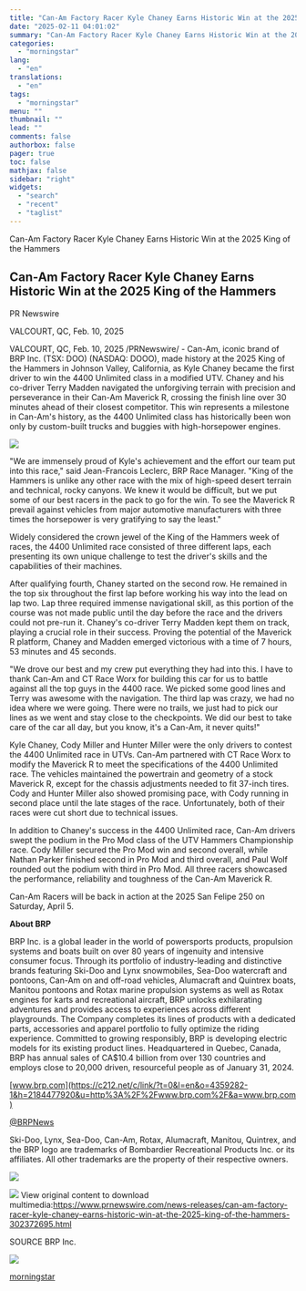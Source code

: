```yaml
---
title: "Can-Am Factory Racer Kyle Chaney Earns Historic Win at the 2025 King of the Hammers"
date: "2025-02-11 04:01:02"
summary: "Can-Am Factory Racer Kyle Chaney Earns Historic Win at the 2025 King of the Hammers Can-Am Factory Racer Kyle Chaney Earns Historic Win at the 2025 King of the Hammers PR Newswire VALCOURT, QC, Feb. 10, 2025 VALCOURT, QC, Feb. 10, 2025 /PRNewswire/ - Can-Am, iconic brand of BRP Inc...."
categories:
  - "morningstar"
lang:
  - "en"
translations:
  - "en"
tags:
  - "morningstar"
menu: ""
thumbnail: ""
lead: ""
comments: false
authorbox: false
pager: true
toc: false
mathjax: false
sidebar: "right"
widgets:
  - "search"
  - "recent"
  - "taglist"
---
```


Can-Am Factory Racer Kyle Chaney Earns Historic Win at the 2025 King of the Hammers

Can-Am Factory Racer Kyle Chaney Earns Historic Win at the 2025 King of the Hammers
-----------------------------------------------------------------------------------

PR Newswire

VALCOURT, QC, Feb. 10, 2025


VALCOURT, QC, Feb. 10, 2025 /PRNewswire/ - Can-Am, iconic brand of BRP Inc. (TSX: DOO) (NASDAQ: DOOO), made history at the 2025 King of the Hammers in Johnson Valley, California, as Kyle Chaney became the first driver to win the 4400 Unlimited class in a modified UTV. Chaney and his co-driver Terry Madden navigated the unforgiving terrain with precision and perseverance in their Can-Am Maverick R, crossing the finish line over 30 minutes ahead of their closest competitor. This win represents a milestone in Can-Am's history, as the 4400 Unlimited class has historically been won only by custom-built trucks and buggies with high-horsepower engines.

[![](https://mma.prnewswire.com/media/2616857/BRP_Inc__Can_Am_Factory_Racer_Kyle_Chaney_Earns_Historic_Win_at.jpg)](https://mma.prnewswire.com/media/2616857/BRP_Inc__Can_Am_Factory_Racer_Kyle_Chaney_Earns_Historic_Win_at.html)

"We are immensely proud of Kyle's achievement and the effort our team put into this race," said Jean-Francois Leclerc, BRP Race Manager. "King of the Hammers is unlike any other race with the mix of high-speed desert terrain and technical, rocky canyons. We knew it would be difficult, but we put some of our best racers in the pack to go for the win. To see the Maverick R prevail against vehicles from major automotive manufacturers with three times the horsepower is very gratifying to say the least."

Widely considered the crown jewel of the King of the Hammers week of races, the 4400 Unlimited race consisted of three different laps, each presenting its own unique challenge to test the driver's skills and the capabilities of their machines.

After qualifying fourth, Chaney started on the second row. He remained in the top six throughout the first lap before working his way into the lead on lap two. Lap three required immense navigational skill, as this portion of the course was not made public until the day before the race and the drivers could not pre-run it. Chaney's co-driver Terry Madden kept them on track, playing a crucial role in their success. Proving the potential of the Maverick R platform, Chaney and Madden emerged victorious with a time of 7 hours, 53 minutes and 45 seconds.

"We drove our best and my crew put everything they had into this. I have to thank Can-Am and CT Race Worx for building this car for us to battle against all the top guys in the 4400 race. We picked some good lines and Terry was awesome with the navigation. The third lap was crazy, we had no idea where we were going. There were no trails, we just had to pick our lines as we went and stay close to the checkpoints. We did our best to take care of the car all day, but you know, it's a Can-Am, it never quits!"

Kyle Chaney, Cody Miller and Hunter Miller were the only drivers to contest the 4400 Unlimited race in UTVs. Can-Am partnered with CT Race Worx to modify the Maverick R to meet the specifications of the 4400 Unlimited race. The vehicles maintained the powertrain and geometry of a stock Maverick R, except for the chassis adjustments needed to fit 37-inch tires. Cody and Hunter Miller also showed promising pace, with Cody running in second place until the late stages of the race. Unfortunately, both of their races were cut short due to technical issues.

In addition to Chaney's success in the 4400 Unlimited race, Can-Am drivers swept the podium in the Pro Mod class of the UTV Hammers Championship race. Cody Miller secured the Pro Mod win and second overall, while Nathan Parker finished second in Pro Mod and third overall, and Paul Wolf rounded out the podium with third in Pro Mod. All three racers showcased the performance, reliability and toughness of the Can-Am Maverick R.

Can-Am Racers will be back in action at the 2025 San Felipe 250 on Saturday, April 5.

**About BRP**

BRP Inc. is a global leader in the world of powersports products, propulsion systems and boats built on over 80 years of ingenuity and intensive consumer focus. Through its portfolio of industry-leading and distinctive brands featuring Ski-Doo and Lynx snowmobiles, Sea-Doo watercraft and pontoons, Can-Am on and off-road vehicles, Alumacraft and Quintrex boats, Manitou pontoons and Rotax marine propulsion systems as well as Rotax engines for karts and recreational aircraft, BRP unlocks exhilarating adventures and provides access to experiences across different playgrounds. The Company completes its lines of products with a dedicated parts, accessories and apparel portfolio to fully optimize the riding experience. Committed to growing responsibly, BRP is developing electric models for its existing product lines. Headquartered in Quebec, Canada, BRP has annual sales of CA$10.4 billion from over 130 countries and employs close to 20,000 driven, resourceful people as of January 31, 2024.

[www.brp.com](https://c212.net/c/link/?t=0&l=en&o=4359282-1&h=2184477920&u=http%3A%2F%2Fwww.brp.com%2F&a=www.brp.com)

[@BRPNews](https://c212.net/c/link/?t=0&l=en&o=4359282-1&h=568786785&u=https%3A%2F%2Ftwitter.com%2FBRPnews&a=%40BRPNews)

Ski-Doo, Lynx, Sea-Doo, Can-Am, Rotax, Alumacraft, Manitou, Quintrex, and the BRP logo are trademarks of Bombardier Recreational Products Inc. or its affiliates. All other trademarks are the property of their respective owners.

[![](https://mma.prnewswire.com/media/2616928/BRP_Inc__Can_Am_Factory_Racer_Kyle_Chaney_Earns_Historic_Win_at.jpg)](https://mma.prnewswire.com/media/2616928/BRP_Inc__Can_Am_Factory_Racer_Kyle_Chaney_Earns_Historic_Win_at.html)

 ![](https://c212.net/c/img/favicon.png?sn=MO15806&sd=2025-02-10) View original content to download multimedia:<https://www.prnewswire.com/news-releases/can-am-factory-racer-kyle-chaney-earns-historic-win-at-the-2025-king-of-the-hammers-302372695.html>

SOURCE BRP Inc.


 ![](https://rt.prnewswire.com/rt.gif?NewsItemId=MO15806&Transmission_Id=202502101447PR_NEWS_USPR_____MO15806&DateId=20250210)

[morningstar](https://www.morningstar.com/news/pr-newswire/20250210mo15806/can-am-factory-racer-kyle-chaney-earns-historic-win-at-the-2025-king-of-the-hammers)
